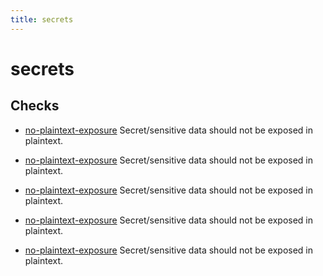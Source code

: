 ```yaml
---
title: secrets
---
```


# secrets

## Checks


- [no-plaintext-exposure](no-plaintext-exposure) Secret/sensitive data should not be exposed in plaintext.

- [no-plaintext-exposure](no-plaintext-exposure) Secret/sensitive data should not be exposed in plaintext.

- [no-plaintext-exposure](no-plaintext-exposure) Secret/sensitive data should not be exposed in plaintext.

- [no-plaintext-exposure](no-plaintext-exposure) Secret/sensitive data should not be exposed in plaintext.

- [no-plaintext-exposure](no-plaintext-exposure) Secret/sensitive data should not be exposed in plaintext.



